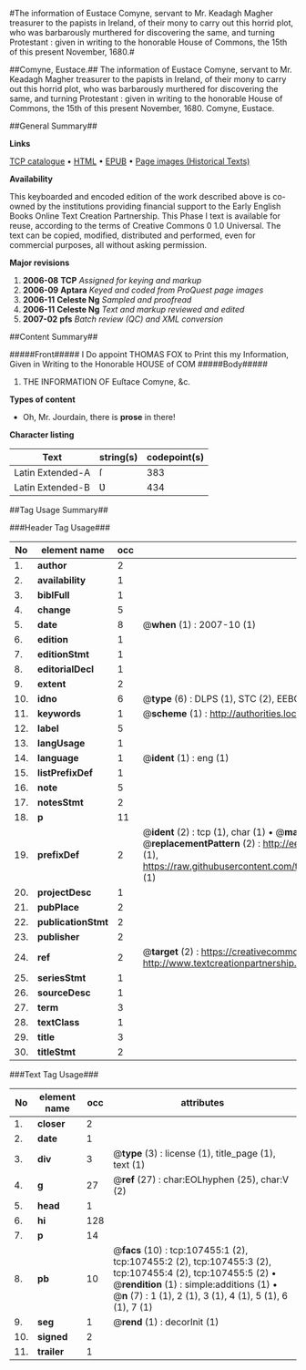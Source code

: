 #The information of Eustace Comyne, servant to Mr. Keadagh Magher treasurer to the papists in Ireland, of their mony to carry out this horrid plot, who was barbarously murthered for discovering the same, and turning Protestant : given in writing to the honorable House of Commons, the 15th of this present November, 1680.#

##Comyne, Eustace.##
The information of Eustace Comyne, servant to Mr. Keadagh Magher treasurer to the papists in Ireland, of their mony to carry out this horrid plot, who was barbarously murthered for discovering the same, and turning Protestant : given in writing to the honorable House of Commons, the 15th of this present November, 1680.
Comyne, Eustace.

##General Summary##

**Links**

[TCP catalogue](http://www.ota.ox.ac.uk/tcp/)  • 
[HTML](http://tei.it.ox.ac.uk/tcp/Texts-HTML/free/A34/A34192.html)  • 
[EPUB](http://tei.it.ox.ac.uk/tcp/Texts-EPUB/free/A34/A34192.epub) • 
[Page images (Historical Texts)](https://data.historicaltexts.jisc.ac.uk/view?pubId=eebo-18391596e&pageId=eebo-18391596e-107455-1)

**Availability**

This keyboarded and encoded edition of the
	       work described above is co-owned by the institutions
	       providing financial support to the Early English Books
	       Online Text Creation Partnership. This Phase I text is
	       available for reuse, according to the terms of Creative
	       Commons 0 1.0 Universal. The text can be copied,
	       modified, distributed and performed, even for
	       commercial purposes, all without asking permission.

**Major revisions**

1. __2006-08__ __TCP__ *Assigned for keying and markup*
1. __2006-09__ __Aptara__ *Keyed and coded from ProQuest page images*
1. __2006-11__ __Celeste Ng__ *Sampled and proofread*
1. __2006-11__ __Celeste Ng__ *Text and markup reviewed and edited*
1. __2007-02__ __pfs__ *Batch review (QC) and XML conversion*

##Content Summary##

#####Front#####
I Do appoint THOMAS FOX to Print
this my Information, Given in Writing
to the Honorable HOUSE of COM
#####Body#####

1. THE
INFORMATION
OF
Euſtace Comyne, &c.

**Types of content**

  * Oh, Mr. Jourdain, there is **prose** in there!

**Character listing**


|Text|string(s)|codepoint(s)|
|---|---|---|
|Latin Extended-A|ſ|383|
|Latin Extended-B|Ʋ|434|

##Tag Usage Summary##

###Header Tag Usage###

|No|element name|occ|attributes|
|---|---|---|---|
|1.|__author__|2||
|2.|__availability__|1||
|3.|__biblFull__|1||
|4.|__change__|5||
|5.|__date__|8| @__when__ (1) : 2007-10 (1)|
|6.|__edition__|1||
|7.|__editionStmt__|1||
|8.|__editorialDecl__|1||
|9.|__extent__|2||
|10.|__idno__|6| @__type__ (6) : DLPS (1), STC (2), EEBO-CITATION (1), OCLC (1), VID (1)|
|11.|__keywords__|1| @__scheme__ (1) : http://authorities.loc.gov/ (1)|
|12.|__label__|5||
|13.|__langUsage__|1||
|14.|__language__|1| @__ident__ (1) : eng (1)|
|15.|__listPrefixDef__|1||
|16.|__note__|5||
|17.|__notesStmt__|2||
|18.|__p__|11||
|19.|__prefixDef__|2| @__ident__ (2) : tcp (1), char (1)  •  @__matchPattern__ (2) : ([0-9\-]+):([0-9IVX]+) (1), (.+) (1)  •  @__replacementPattern__ (2) : http://eebo.chadwyck.com/downloadtiff?vid=$1&page=$2 (1), https://raw.githubusercontent.com/textcreationpartnership/Texts/master/tcpchars.xml#$1 (1)|
|20.|__projectDesc__|1||
|21.|__pubPlace__|2||
|22.|__publicationStmt__|2||
|23.|__publisher__|2||
|24.|__ref__|2| @__target__ (2) : https://creativecommons.org/publicdomain/zero/1.0/ (1), http://www.textcreationpartnership.org/docs/. (1)|
|25.|__seriesStmt__|1||
|26.|__sourceDesc__|1||
|27.|__term__|3||
|28.|__textClass__|1||
|29.|__title__|3||
|30.|__titleStmt__|2||


###Text Tag Usage###

|No|element name|occ|attributes|
|---|---|---|---|
|1.|__closer__|2||
|2.|__date__|1||
|3.|__div__|3| @__type__ (3) : license (1), title_page (1), text (1)|
|4.|__g__|27| @__ref__ (27) : char:EOLhyphen (25), char:V (2)|
|5.|__head__|1||
|6.|__hi__|128||
|7.|__p__|14||
|8.|__pb__|10| @__facs__ (10) : tcp:107455:1 (2), tcp:107455:2 (2), tcp:107455:3 (2), tcp:107455:4 (2), tcp:107455:5 (2)  •  @__rendition__ (1) : simple:additions (1)  •  @__n__ (7) : 1 (1), 2 (1), 3 (1), 4 (1), 5 (1), 6 (1), 7 (1)|
|9.|__seg__|1| @__rend__ (1) : decorInit (1)|
|10.|__signed__|2||
|11.|__trailer__|1||
